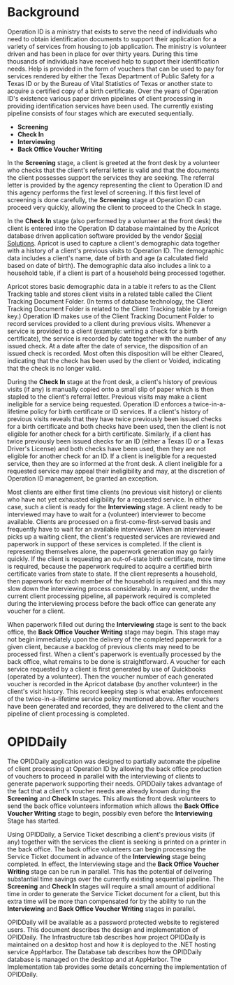 # Background
Operation ID is a ministry that exists to serve the need of individuals who need to obtain identification documents to support their application for
a variety of services from housing to job application. The ministry is volunteer driven and has been in place for over thirty years. During this time
thousands of individuals have received help to support their identification needs. Help is provided in the form of vouchers that can be used to pay
for services rendered by either the Texas Department of Public Safety for a Texas ID or by the Bureau of Vital Statistics of Texas or another state
to acquire a certified copy of a birth certificate.  Over the years of Operation ID's existence various paper driven pipelines of client processing in
providing identification services have been used.  The currently existing pipeline consists of four stages which are executed sequentially.

* **Screening**
* **Check In**
* **Interviewing**
* **Back Office Voucher Writing**

In the **Screening** stage, a client is greeted at the front desk by a volunteer who checks that the client's referral letter is valid and that the
documents the client possesses support the services they are seeking. The referral letter is provided by the agency representing the client to Operation
ID and this agency performs the first level of screening. If this first level of screening is done carefully, the **Screening** stage at Operation ID
can proceed very quickly, allowing the client to proceed to the Check In stage.

In the **Check In** stage (also performed by a volunteer at the front desk) the client is entered into the Operation ID database maintained by the
Apricot database driven application software provided by the vendor [Social Solutions](https://www.socialsolutions.com/). Apricot is used to capture a
client's demographic data together with a history of a client's previous visits to Operation ID. The demographic data includes a client's name, date of birth and age (a calculated field based on date of birth). The demographic data also includes a link to a household table, if a client is part of a
household being processed together.

Apricot stores basic demographic data in a table it refers to as the Client Tracking table and stores client visits in a related table called the
Client Tracking Document Folder. (In terms of database technology, the Client Tracking Document Folder is related to the Client Tracking table by
a foreign key.) Operation ID makes use of the Client Tracking Document Folder to record services provided to a client during previous visits. Whenever
a service is provided to a client (example: writing a check for a birth certificate), the service is recorded by date together with the number of
any issued check. At a date after the date of service, the disposition of an issued check is recorded. Most often this disposition will be either
Cleared, indicating that the check has been used by the client or Voided, indicating that the check is no longer valid.

During the **Check In** stage at the front desk, a client's history of previous visits (if any) is manually copied onto a small slip of paper which is
then stapled to the client's referral letter. Previous visits may make a client ineligible for a service being requested. Operation ID enforces
a twice-in-a-lifetime policy for birth certificate or ID services. If a client's history of previous visits reveals that they have twice
previously been issued checks for a birth certificate and both checks have been used, then the client is not eligible for another check for a
birth certificate. Similarly, if a client has twice previously been issued checks for an ID (either a Texas ID or a Texas Driver's License) and both
checks have been used, then they are not eligible for another check for an ID. If a client is ineligible for a requested service, then they are so
informed at the front desk. A client ineligible for a requested service may appeal their ineligibility and may, at the discretion of Operation ID
management, be granted an exception.

Most clients are either first time clients (no previous visit history) or clients who have not yet exhausted eligibility for a requested service. In
either case, such a client is ready for the **Interviewing** stage. A client ready to be interviewed may have to wait for a (volunteer) interviewer to
become available. Clients are processed on a first-come-first-served basis and frequently have to wait for an available interviewer. When an interviewer
picks up a waiting client, the client's requested services are reviewed and paperwork in support of these services is completed. If the client is
representing themselves alone, the paperwork generation may go fairly quickly. If the client is requesting an out-of-state birth certificate, more time
is required, because the paperwork required to acquire a certified birth certificate varies from state to state. If the client represents a household,
then paperwork for each member of the household is required and this may slow down the interviewing process considerably. In any event, under the
current client processing pipeline, all paperwork required is completed during the interviewing process before the back office can generate any voucher
for a client.

When paperwork filled out during the **Interviewing** stage is sent to the back office, the **Back Office Voucher Writing** stage may begin. This stage
may not  begin immediately upon the delivery of the completed paperwork for a given client, because a backlog of previous clients may need to be
processed first. When a client's paperwork is eventually processed by the back office, what remains to be done is straightforward. A voucher for each
service requested by a client is first generated by use of Quickbooks (operated by a volunteer). Then the voucher number of each generated voucher is
recorded in the Apricot database (by another volunteer) in the client's visit history. This record keeping step is what enables enforcement of the
twice-in-a-lifetime service policy mentioned above. After vouchers have been generated and recorded, they are delivered to the client and the pipeline of
client processing is completed.

# OPIDDaily
The OPIDDaily application was designed to partially automate the pipeline of client processing at Operation ID by allowing the back office production of
vouchers to proceed in parallel with the interviewing of clients to generate paperwork supporting their needs. OPIDDaily takes advantage of the fact
that a client's voucher needs are already known during the **Screening** and **Check In** stages. This allows the front desk volunteers to send the back
office volunteers information which allows the **Back Office Voucher Writing** stage to begin, possibly even before the **Interviewing** Stage has
started.

Using OPIDDaily, a Service Ticket describing a client's previous visits (if any) together with the services the client is seeking is
printed on a printer in the back office. The back office volunteers can begin processing the Service Ticket document in advance of the **Interviewing**
stage being completed. In effect, the Interviewing stage and the **Back Office Voucher Writing** stage can be run in parallel. This has the potential of
delivering substantial time savings over the currently existing sequential pipeline. The **Screening** and **Check In** stages will require a small
amount of additional time in order to generate the Service Ticket document for a client, but this extra time will be more than compensated for by the
ability to run the **Interviewing** and **Back Office Voucher Writing** stages in parallel.

OPIDDaily will be available as a password protected website to registered users. This document describes the design and implementation of OPIDDaily.
The Infrastructure tab describes how project OPIDDaily is maintained on a desktop host and how it is deployed to the .NET hosting service AppHarbor.
The Database tab describes how the OPIDDaily database is managed on the desktop and at AppHarbor. The Implementation tab provides some details
concerning the implementation of OPIDDaily.
